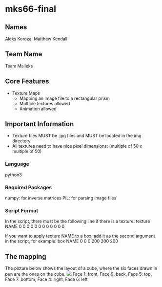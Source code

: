 # mks66-final

## Names
Aleks Koroza, Matthew Kendall

## Team Name
Team Malleks

## Core Features
- Texture Maps
  - Mapping an image file to a rectangular prism
  - Multiple textures allowed
  - Animation allowed

## Important Information
- Texture files MUST be .jpg files and MUST be located in the img directory
- All textures need to have nice pixel dimensions: (multiple of 50 x multiple of 50)

### Language
python3

### Required Packages
numpy: for inverse matrices
PIL: for parsing image files

### Script Format
In the script, there must be the following line if there is a texture:
texture NAME 0 0 0 0 0 0 0 0 0 0 0 0

If you want to apply texture NAME to a box, add it as the second argument in the script, for example:
box NAME 0 0 0 200 200 200

## The mapping
The picture below shows the layout of a cube, where the six faces drawn in pen are the ones on the cube.
![](img/mapping.png)
Face 1: front,
Face 9: back,
Face 5: top,
Face 7: bottom,
Face 4: right,
Face 6: left
